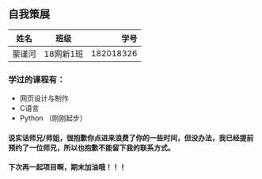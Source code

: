 ## 自我策展

姓名|班级|学号
-|:-:|-:
蒙谨河|18网新1班|182018326

### 学过的课程有：
   + 网页设计与制作
   + C语言
   + Python （刚刚起步）

#### 说实话师兄/师姐，很抱歉你点进来浪费了你的一些时间，但没办法，我已经提前预约了一位师兄，所以也抱歉不能留下我的联系方式。
#### 下次再一起项目啊，期末加油哦！！！
